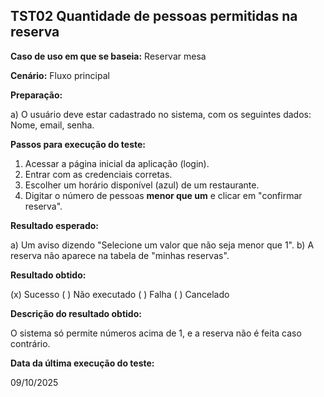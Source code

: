 ## TST02 Quantidade de pessoas permitidas na reserva

**Caso de uso em que se baseia:** Reservar mesa

**Cenário:** Fluxo principal

**Preparação:**

a) O usuário deve estar cadastrado no sistema, com os seguintes dados: Nome, email, senha.

**Passos para execução do teste:**

1. Acessar a página inicial da aplicação (login).
2. Entrar com as credenciais corretas.
3. Escolher um horário disponível (azul) de um restaurante.
4. Digitar o número de pessoas **menor que um** e clicar em "confirmar reserva".

**Resultado esperado:**

a) Um aviso dizendo "Selecione um valor que não seja menor que 1".
b) A reserva não aparece na tabela de "minhas reservas".

**Resultado obtido:**

(x) Sucesso
( ) Não executado
( ) Falha
( ) Cancelado

**Descrição do resultado obtido:**

O sistema só permite números acima de 1, e a reserva não é feita caso contrário.

**Data da última execução do teste:**

09/10/2025